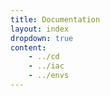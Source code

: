 ```yaml
---
title: Documentation
layout: index
dropdown: true
content:
    - ../cd
    - ../iac
    - ../envs
---
```

